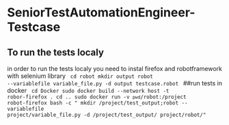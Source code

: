 # SeniorTestAutomationEngineer-Testcase
## To run the tests localy
in order to run the tests localy you need to instal 
firefox and robotframework with selenium library
<code>
cd robot
mkdir output 
robot --variablefile variable_file.py -d output testcase.robot 
</code>
##run tests in docker
<code>
cd Docker
sudo docker build --network host -t robor-firefox .
cd ..
sudo docker run -v `pwd`/robot:/project robot-firefox bash -c " mkdir /project/test_output;robot --variablefile  project/variable_file.py -d /project/test_output/ project/robot/"
</code>
